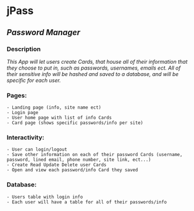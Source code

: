 #   **jPass**
##  *Password Manager*

### **Description**
*This App will let users create Cards, that house all of their information that they choose to put in, such as passwords, usernames, emails ect. All of their sensitive info will be hashed and saved to a database, and will be specific for each user.*

### **Pages:**
    - Landing page (info, site name ect)
    - Login page
    - User home page with list of info Cards
    - Card page (shows specific passwords/info per site)

### **Interactivity:**
    - User can login/logout
    - Save other information on each of their password Cards (username, password, lined email, phone number, site link, ect...)
    - Create Read Update Delete user Cards
    - Open and view each password/info Card they saved

### **Database:**
    - Users table with login info
    - Each user will have a table for all of their passwords/info
